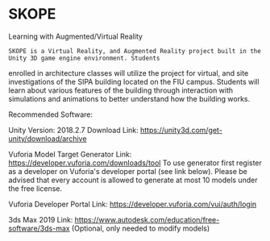 # SKOPE
Learning with Augmented/Virtual Reality

	SKOPE is a Virtual Reality, and Augmented Reality project built in the Unity 3D game engine environment. Students
enrolled in architecture classes will utilize the project for virtual, and site investigations of the SIPA building located on the FIU campus. 
Students will learn about various features of the building through interaction with simulations and animations to better understand how the building works.

Recommended Software:

Unity Version: 2018.2.7
Download Link: https://unity3d.com/get-unity/download/archive

Vuforia Model Target Generator Link: https://developer.vuforia.com/downloads/tool 
To use generator first register as a developer on Vuforia's developer portal (see link below). Please be advised that every account is allowed to generate at most 10 
models under the free license.

Vuforia Developer Portal Link: https://developer.vuforia.com/vui/auth/login

3ds Max 2019 Link: https://www.autodesk.com/education/free-software/3ds-max (Optional, only needed to modify models)